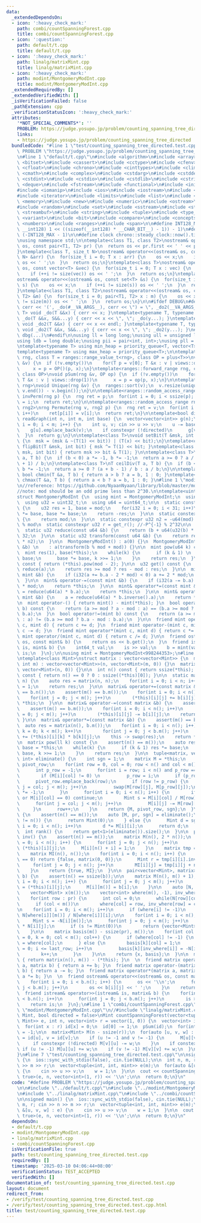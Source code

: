 ```yaml
---
data:
  _extendedDependsOn:
  - icon: ':heavy_check_mark:'
    path: combi/countSpanningForest.cpp
    title: combi/countSpanningForest.cpp
  - icon: ':question:'
    path: default/t.cpp
    title: default/t.cpp
  - icon: ':heavy_check_mark:'
    path: linalg/matrixMint.cpp
    title: linalg/matrixMint.cpp
  - icon: ':heavy_check_mark:'
    path: modint/MontgomeryModInt.cpp
    title: modint/MontgomeryModInt.cpp
  _extendedRequiredBy: []
  _extendedVerifiedWith: []
  _isVerificationFailed: false
  _pathExtension: cpp
  _verificationStatusIcon: ':heavy_check_mark:'
  attributes:
    '*NOT_SPECIAL_COMMENTS*': ''
    PROBLEM: https://judge.yosupo.jp/problem/counting_spanning_tree_directed
    links:
    - https://judge.yosupo.jp/problem/counting_spanning_tree_directed
  bundledCode: "#line 1 \"test/counting_spanning_tree_directed.test.cpp\"\n#define\
    \ PROBLEM \"https://judge.yosupo.jp/problem/counting_spanning_tree_directed\"\n\
    \n#line 1 \"default/t.cpp\"\n#include <algorithm>\n#include <array>\n#include\
    \ <bitset>\n#include <cassert>\n#include <cctype>\n#include <cfenv>\n#include\
    \ <cfloat>\n#include <chrono>\n#include <cinttypes>\n#include <climits>\n#include\
    \ <cmath>\n#include <complex>\n#include <cstdarg>\n#include <cstddef>\n#include\
    \ <cstdint>\n#include <cstdio>\n#include <cstdlib>\n#include <cstring>\n#include\
    \ <deque>\n#include <fstream>\n#include <functional>\n#include <initializer_list>\n\
    #include <iomanip>\n#include <ios>\n#include <iostream>\n#include <istream>\n\
    #include <iterator>\n#include <limits>\n#include <list>\n#include <map>\n#include\
    \ <memory>\n#include <new>\n#include <numeric>\n#include <ostream>\n#include <queue>\n\
    #include <random>\n#include <set>\n#include <sstream>\n#include <stack>\n#include\
    \ <streambuf>\n#include <string>\n#include <tuple>\n#include <type_traits>\n#include\
    \ <variant>\n#include <bit>\n#include <compare>\n#include <concepts>\n#include\
    \ <numbers>\n#include <ranges>\n#include <span>\n\n#define INT128_MAX (__int128)(((unsigned\
    \ __int128) 1 << ((sizeof(__int128) * __CHAR_BIT__) - 1)) - 1)\n#define INT128_MIN\
    \ (-INT128_MAX - 1)\n\n#define clock chrono::steady_clock::now().time_since_epoch().count()\n\
    \nusing namespace std;\n\ntemplate<class T1, class T2>\nostream& operator<<(ostream&\
    \ os, const pair<T1, T2> pr) {\n  return os << pr.first << ' ' << pr.second;\n\
    }\ntemplate<class T, size_t N>\nostream& operator<<(ostream& os, const array<T,\
    \ N> &arr) {\n  for(size_t i = 0; T x : arr) {\n    os << x;\n    if (++i != N)\
    \ os << ' ';\n  }\n  return os;\n}\ntemplate<class T>\nostream& operator<<(ostream&\
    \ os, const vector<T> &vec) {\n  for(size_t i = 0; T x : vec) {\n    os << x;\n\
    \    if (++i != size(vec)) os << ' ';\n  }\n  return os;\n}\ntemplate<class T>\n\
    ostream& operator<<(ostream& os, const set<T> &s) {\n  for(size_t i = 0; T x :\
    \ s) {\n    os << x;\n    if (++i != size(s)) os << ' ';\n  }\n  return os;\n\
    }\ntemplate<class T1, class T2>\nostream& operator<<(ostream& os, const map<T1,\
    \ T2> &m) {\n  for(size_t i = 0; pair<T1, T2> x : m) {\n    os << x;\n    if (++i\
    \ != size(m)) os << ' ';\n  }\n  return os;\n}\n\n#ifdef DEBUG\n#define dbg(...)\
    \ cerr << '(', _do(#__VA_ARGS__), cerr << \") = \", _do2(__VA_ARGS__)\ntemplate<typename\
    \ T> void _do(T &&x) { cerr << x; }\ntemplate<typename T, typename ...S> void\
    \ _do(T &&x, S&&...y) { cerr << x << \", \"; _do(y...); }\ntemplate<typename T>\
    \ void _do2(T &&x) { cerr << x << endl; }\ntemplate<typename T, typename ...S>\
    \ void _do2(T &&x, S&&...y) { cerr << x << \", \"; _do2(y...); }\n#else\n#define\
    \ dbg(...)\n#endif\n\nusing ll = long long;\nusing ull = unsigned long long;\n\
    using ldb = long double;\nusing pii = pair<int, int>;\nusing pll = pair<ll, ll>;\n\
    \ntemplate<typename T> using min_heap = priority_queue<T, vector<T>, greater<T>>;\n\
    template<typename T> using max_heap = priority_queue<T>;\n\ntemplate<ranges::forward_range\
    \ rng, class T = ranges::range_value_t<rng>, class OP = plus<T>>\nvoid pSum(rng\
    \ &v) {\n  if (!v.empty())\n    for(T p = v[0]; T &x : v | views::drop(1))\n \
    \     x = p = OP()(p, x);\n}\ntemplate<ranges::forward_range rng, class T = ranges::range_value_t<rng>,\
    \ class OP>\nvoid pSum(rng &v, OP op) {\n  if (!v.empty())\n    for(T p = v[0];\
    \ T &x : v | views::drop(1))\n      x = p = op(p, x);\n}\n\ntemplate<ranges::forward_range\
    \ rng>\nvoid Unique(rng &v) {\n  ranges::sort(v);\n  v.resize(unique(v.begin(),\
    \ v.end()) - v.begin());\n}\n\ntemplate<ranges::random_access_range rng>\nrng\
    \ invPerm(rng p) {\n  rng ret = p;\n  for(int i = 0; i < ssize(p); i++)\n    ret[p[i]]\
    \ = i;\n  return ret;\n}\n\ntemplate<ranges::random_access_range rng, ranges::random_access_range\
    \ rng2>\nrng Permute(rng v, rng2 p) {\n  rng ret = v;\n  for(int i = 0; i < ssize(p);\
    \ i++)\n    ret[p[i]] = v[i];\n  return ret;\n}\n\ntemplate<bool directed>\nvector<vector<int>>\
    \ readGraph(int n, int m, int base) {\n  vector<vector<int>> g(n);\n  for(int\
    \ i = 0; i < m; i++) {\n    int u, v; cin >> u >> v;\n    u -= base, v -= base;\n\
    \    g[u].emplace_back(v);\n    if constexpr (!directed)\n      g[v].emplace_back(u);\n\
    \  }\n  return g;\n}\n\ntemplate<class T>\nvoid setBit(T &msk, int bit, bool x)\
    \ {\n  msk = (msk & ~(T(1) << bit)) | (T(x) << bit);\n}\ntemplate<class T> void\
    \ flipBit(T &msk, int bit) { msk ^= T(1) << bit; }\ntemplate<class T> bool getBit(T\
    \ msk, int bit) { return msk >> bit & T(1); }\n\ntemplate<class T>\nT floorDiv(T\
    \ a, T b) {\n  if (b < 0) a *= -1, b *= -1;\n  return a >= 0 ? a / b : (a - b\
    \ + 1) / b;\n}\ntemplate<class T>\nT ceilDiv(T a, T b) {\n  if (b < 0) a *= -1,\
    \ b *= -1;\n  return a >= 0 ? (a + b - 1) / b : a / b;\n}\n\ntemplate<class T>\
    \ bool chmin(T &a, T b) { return a > b ? a = b, 1 : 0; }\ntemplate<class T> bool\
    \ chmax(T &a, T b) { return a < b ? a = b, 1 : 0; }\n#line 1 \"modint/MontgomeryModInt.cpp\"\
    \n//reference: https://github.com/NyaanNyaan/library/blob/master/modint/montgomery-modint.hpp#L10\n\
    //note: mod should be an odd prime less than 2^30.\n\ntemplate<uint32_t mod>\n\
    struct MontgomeryModInt {\n  using mint = MontgomeryModInt;\n  using i32 = int32_t;\n\
    \  using u32 = uint32_t;\n  using u64 = uint64_t;\n\n  static constexpr u32 get_r()\
    \ {\n    u32 res = 1, base = mod;\n    for(i32 i = 0; i < 31; i++)\n      res\
    \ *= base, base *= base;\n    return -res;\n  }\n\n  static constexpr u32 get_mod()\
    \ {\n    return mod;\n  }\n\n  static constexpr u32 n2 = -u64(mod) % mod; //2^64\
    \ % mod\n  static constexpr u32 r = get_r(); //-P^{-1} % 2^32\n\n  u32 a;\n\n\
    \  static u32 reduce(const u64 &b) {\n    return (b + u64(u32(b) * r) * mod) >>\
    \ 32;\n  }\n\n  static u32 transform(const u64 &b) {\n    return reduce(u64(b)\
    \ * n2);\n  }\n\n  MontgomeryModInt() : a(0) {}\n  MontgomeryModInt(const int64_t\
    \ &b) \n    : a(transform(b % mod + mod)) {}\n\n  mint pow(u64 k) const {\n  \
    \  mint res(1), base(*this);\n    while(k) {\n      if (k & 1) \n        res *=\
    \ base;\n      base *= base, k >>= 1;\n    }\n    return res;\n  }\n\n  mint inverse()\
    \ const { return (*this).pow(mod - 2); }\n\n  u32 get() const {\n    u32 res =\
    \ reduce(a);\n    return res >= mod ? res - mod : res;\n  }\n\n  mint& operator+=(const\
    \ mint &b) {\n    if (i32(a += b.a - 2 * mod) < 0) a += 2 * mod;\n    return *this;\n\
    \  }\n\n  mint& operator-=(const mint &b) {\n    if (i32(a -= b.a) < 0) a += 2\
    \ * mod;\n    return *this;\n  }\n\n  mint& operator*=(const mint &b) {\n    a\
    \ = reduce(u64(a) * b.a);\n    return *this;\n  }\n\n  mint& operator/=(const\
    \ mint &b) {\n    a = reduce(u64(a) * b.inverse().a);\n    return *this;\n  }\n\
    \n  mint operator-() { return mint() - mint(*this); }\n  bool operator==(mint\
    \ b) const {\n    return (a >= mod ? a - mod : a) == (b.a >= mod ? b.a - mod :\
    \ b.a);\n  }\n  bool operator!=(mint b) const {\n    return (a >= mod ? a - mod\
    \ : a) != (b.a >= mod ? b.a - mod : b.a);\n  }\n\n  friend mint operator+(mint\
    \ c, mint d) { return c += d; }\n  friend mint operator-(mint c, mint d) { return\
    \ c -= d; }\n  friend mint operator*(mint c, mint d) { return c *= d; }\n  friend\
    \ mint operator/(mint c, mint d) { return c /= d; }\n\n  friend ostream& operator<<(ostream&\
    \ os, const mint& b) {\n    return os << b.get();\n  }\n  friend istream& operator>>(istream&\
    \ is, mint& b) {\n    int64_t val;\n    is >> val;\n    b = mint(val);\n    return\
    \ is;\n  }\n};\n\nusing mint = MontgomeryModInt<998244353>;\n#line 1 \"linalg/matrixMint.cpp\"\
    \ntemplate<class Mint>\nstruct matrix : vector<vector<Mint>> {\n  matrix(int n,\
    \ int m) : vector<vector<Mint>>(n, vector<Mint>(m, 0)) {}\n  matrix(int n) : vector<vector<Mint>>(n,\
    \ vector<Mint>(n, 0)) {}\n\n  int n() const { return ssize(*this); }\n  int m()\
    \ const { return n() == 0 ? 0 : ssize((*this)[0]); }\n\n  static matrix I(int\
    \ n) {\n    auto res = matrix(n, n);\n    for(int i = 0; i < n; i++)\n      res[i][i]\
    \ = 1;\n    return res;\n  }\n\n  matrix& operator+=(const matrix &b) {\n    assert(n()\
    \ == b.n());\n    assert(m() == b.m());\n    for(int i = 0; i < n(); i++)\n  \
    \    for(int j = 0; j < m(); j++)\n        (*this)[i][j] += b[i][j];\n    return\
    \ *this;\n  }\n\n  matrix& operator-=(const matrix &b) {\n    assert(n() == b.n());\n\
    \    assert(m() == b.m());\n    for(int i = 0; i < n(); i++)\n      for(int j\
    \ = 0; j < m(); j++)\n        (*this)[i][j] -= b[i][j];\n    return *this;\n \
    \ }\n\n  matrix& operator*=(const matrix &b) {\n    assert(m() == b.n());\n  \
    \  auto res = matrix(n(), b.m());\n    for(int i = 0; i < n(); i++)\n      for(int\
    \ k = 0; k < m(); k++)\n        for(int j = 0; j < b.m(); j++)\n          res[i][j]\
    \ += (*this)[i][k] * b[k][j];\n    this -> swap(res);\n    return *this;\n  }\n\
    \n  matrix pow(ll k) const {\n    assert(n() == m());\n    auto res = I(n()),\
    \ base = *this;\n    while(k) {\n      if (k & 1) res *= base;\n      base *=\
    \ base, k >>= 1;\n    }\n    return res;\n  }\n\n  tuple<matrix, vector<int>,\
    \ int> eliminate() {\n    int sgn = 1;\n    matrix M = *this;\n    vector<int>\
    \ pivot_row;\n    for(int row = 0, col = 0; row < n() and col < m(); col++) {\n\
    \      int p_row = -1;\n      for(int i = row; i < n() and p_row == -1; i++)\n\
    \        if (M[i][col] != 0) \n          p_row = i;\n      if (p_row == -1) continue;\n\
    \      pivot_row.emplace_back(row);\n      if (row != p_row) {\n        for(int\
    \ j = col; j < m(); j++)\n          swap(M[row][j], M[p_row][j]);\n        sgn\
    \ *= -1;\n      }\n      for(int i = 0; i < n(); i++) {\n        if (i == row\
    \ or M[i][col] == 0) continue;\n        Mint s = M[i][col] / M[row][col];\n  \
    \      for(int j = col; j < m(); j++)\n          M[i][j] -= M[row][j] * s;\n \
    \     }\n      row++;\n    }\n    return {M, pivot_row, sgn};\n  }\n\n  Mint det()\
    \ {\n    assert(n() == m());\n    auto [M, pr, sgn] = eliminate();\n    if (ssize(pr)\
    \ != n()) {\n      return Mint(0);\n    } else {\n      Mint d = sgn;\n      for(int\
    \ i = 0; i < n(); i++)\n        d *= M[i][i];\n      return d;\n    }\n  }\n\n\
    \  int rank() {\n    return get<1>(eliminate()).size();\n  }\n\n  pair<bool, matrix>\
    \ inv() {\n    assert(n() == m());\n    matrix M(n(), 2 * n());\n    for(int i\
    \ = 0; i < n(); i++) {\n      for(int j = 0; j < n(); j++)\n        M[i][j] =\
    \ (*this)[i][j];\n      M[i][n() + i] = 1;\n    }\n    matrix tmp = get<0>(M.eliminate());\n\
    \    matrix MI(n(), n());\n    for(int i = 0; i < n(); i++) {\n      if (tmp[i][i]\
    \ == 0) return {false, matrix(0, 0)};\n      Mint r = tmp[i][i].inverse();\n \
    \     for(int j = 0; j < n(); j++)\n        MI[i][j] = tmp[i][j + n()] * r;\n\
    \    }\n    return {true, MI};\n  }\n\n  pair<vector<Mint>, matrix> solve_linear(vector<Mint>\
    \ b) {\n    assert(n() == ssize(b));\n\n    matrix M(n(), m() + 1);\n    for(int\
    \ i = 0; i < n(); i++) {\n      for(int j = 0; j < m(); j++)\n        M[i][j]\
    \ = (*this)[i][j];\n      M[i][m()] = b[i];\n    }\n\n    auto [N, pr, _] = M.eliminate();\n\
    \    vector<Mint> x(m());\n    vector<int> where(m(), -1), inv_where(m(), -1);\n\
    \    for(int row : pr) {\n      int col = 0;\n      while(N[row][col] == 0) col++;\n\
    \      if (col < m())\n        where[col] = row, inv_where[row] = col;\n    }\n\
    \n    for(int i = 0; i < m(); i++)\n      if (where[i] != -1)\n        x[i] =\
    \ N[where[i]][m()] / N[where[i]][i];\n\n    for(int i = 0; i < n(); i++) {\n \
    \     Mint s = -N[i][m()];\n      for(int j = 0; j < m(); j++)\n        s += x[j]\
    \ * N[i][j];\n      if (s != Mint(0))\n        return {vector<Mint>(), matrix(0)};\n\
    \    }\n\n    matrix basis(m() - ssize(pr), m());\n    for(int col = 0, last_row\
    \ = 0, k = 0; col < m(); col++) {\n      if (where[col] != -1) {\n        last_row\
    \ = where[col];\n      } else {\n        basis[k][col] = 1;\n        for(int i\
    \ = 0; i <= last_row; i++)\n          basis[k][inv_where[i]] = -N[i][col] / N[i][inv_where[i]];\n\
    \        k++;\n      }\n    }\n\n    return {x, basis};\n  }\n\n  matrix operator-()\
    \ { return matrix(n(), m()) - (*this); }\n  \n  friend matrix operator+(matrix\
    \ a, matrix b) { return a += b; }\n  friend matrix operator-(matrix a, matrix\
    \ b) { return a -= b; }\n  friend matrix operator*(matrix a, matrix b) { return\
    \ a *= b; }\n  \n  friend ostream& operator<<(ostream& os, const matrix& b) {\n\
    \    for(int i = 0; i < b.n(); i++) {\n      os << '\\n';\n      for(int j = 0;\
    \ j < b.m(); j++)\n        os << b[i][j] << ' ';\n    }\n    return os;\n  }\n\
    \  friend istream& operator>>(istream& is, matrix& b) {\n    for(int i = 0; i\
    \ < b.n(); i++)\n      for(int j = 0; j < b.m(); j++)\n        is >> b[i][j];\n\
    \    return is;\n  }\n};\n#line 1 \"combi/countSpanningForest.cpp\"\n//#include\
    \ \"modint/MontgomeryModInt.cpp\"\n//#include \"linalg/matrixMint.cpp\"\n\ntemplate<class\
    \ Mint, bool directed = false>\nMint countSpanningForest(vector<tuple<int, int,\
    \ Mint>> e, int n, vector<int> r = vector(1, 0)) {\n  vector<int> id(n, 1);\n\
    \  for(int x : r) id[x] = 0;\n  id[0] -= 1;\n  pSum(id);\n  for(int x : r) id[x]\
    \ = -1;\n\n  matrix<Mint> M(n - ssize(r));\n  for(auto [u, v, w] : e) {\n    u\
    \ = id[u], v = id[v];\n    if (u != -1 and v != -1) {\n      M[u][v] -= w;\n \
    \     if constexpr (!directed) M[v][u] -= w;\n    }\n    if constexpr (!directed)\
    \ if (u != -1) M[u][u] += w;\n    if (v != -1) M[v][v] += w;\n  }\n  return M.det();\n\
    }\n#line 7 \"test/counting_spanning_tree_directed.test.cpp\"\n\nsigned main()\
    \ {\n  ios::sync_with_stdio(false), cin.tie(NULL);\n\n  int n, m, r; cin >> n\
    \ >> m >> r;\n  vector<tuple<int, int, mint>> e(m);\n  for(auto &[u, v, w] : e)\
    \ {\n    cin >> u >> v;\n    w = 1;\n  }\n\n  cout << countSpanningForest<mint,\
    \ true>(e, n, vector<int>(1, r)) << '\\n';\n\n  return 0;\n}\n"
  code: "#define PROBLEM \"https://judge.yosupo.jp/problem/counting_spanning_tree_directed\"\
    \n\n#include \"../default/t.cpp\"\n#include \"../modint/MontgomeryModInt.cpp\"\
    \n#include \"../linalg/matrixMint.cpp\"\n#include \"../combi/countSpanningForest.cpp\"\
    \n\nsigned main() {\n  ios::sync_with_stdio(false), cin.tie(NULL);\n\n  int n,\
    \ m, r; cin >> n >> m >> r;\n  vector<tuple<int, int, mint>> e(m);\n  for(auto\
    \ &[u, v, w] : e) {\n    cin >> u >> v;\n    w = 1;\n  }\n\n  cout << countSpanningForest<mint,\
    \ true>(e, n, vector<int>(1, r)) << '\\n';\n\n  return 0;\n}\n"
  dependsOn:
  - default/t.cpp
  - modint/MontgomeryModInt.cpp
  - linalg/matrixMint.cpp
  - combi/countSpanningForest.cpp
  isVerificationFile: true
  path: test/counting_spanning_tree_directed.test.cpp
  requiredBy: []
  timestamp: '2025-03-10 04:06:44+08:00'
  verificationStatus: TEST_ACCEPTED
  verifiedWith: []
documentation_of: test/counting_spanning_tree_directed.test.cpp
layout: document
redirect_from:
- /verify/test/counting_spanning_tree_directed.test.cpp
- /verify/test/counting_spanning_tree_directed.test.cpp.html
title: test/counting_spanning_tree_directed.test.cpp
---
```

